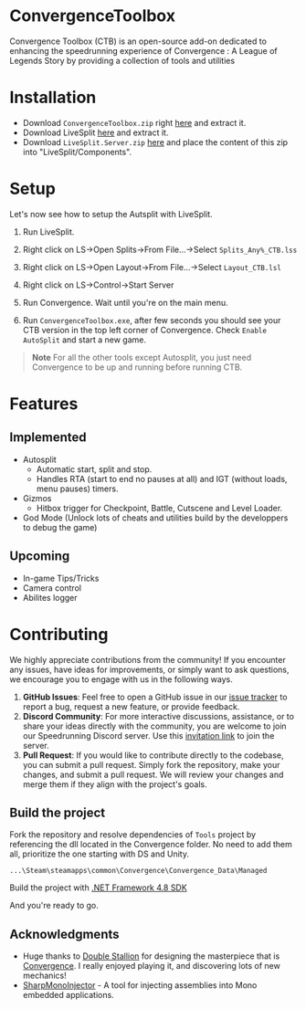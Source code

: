 # ConvergenceToolbox
Convergence Toolbox (CTB) is an open-source add-on dedicated to enhancing the speedrunning experience of Convergence : A League of Legends Story by providing a collection of tools and utilities


# Installation

- Download `ConvergenceToolbox.zip` right [here](https://github.com/SkyMound/ConvergenceToolbox/releases) and extract it.
- Download LiveSplit [here](https://livesplit.org/downloads/) and extract it.
- Download `LiveSplit.Server.zip` [here](https://github.com/LiveSplit/LiveSplit.Server/releases) and place the content of this zip into "LiveSplit/Components".


# Setup

Let's now see how to setup the Autsplit with LiveSplit.

1. Run LiveSplit.  

2. Right click on LS&rarr;Open Splits&rarr;From File...&rarr;Select `Splits_Any%_CTB.lss`

3. Right click on LS&rarr;Open Layout&rarr;From File...&rarr;Select `Layout_CTB.lsl`

4. Right click on LS&rarr;Control&rarr;Start Server

5. Run Convergence. Wait until you're on the main menu.

6. Run `ConvergenceToolbox.exe`, after few seconds you should see your CTB version in the top left corner of Convergence. Check `Enable AutoSplit` and start a new game.

>**Note**
>For all the other tools except Autosplit, you just need Convergence to be up and running before running CTB.

# Features

## Implemented
- Autosplit
    - Automatic start, split and stop.
    - Handles RTA (start to end no pauses at all) and IGT (without loads, menu pauses) timers.
- Gizmos 
    - Hitbox trigger for Checkpoint, Battle, Cutscene and Level Loader.
- God Mode (Unlock lots of cheats and utilities build by the developpers to debug the game)

## Upcoming
- In-game Tips/Tricks
- Camera control
- Abilites logger

# Contributing

We highly appreciate contributions from the community! If you encounter any issues, have ideas for improvements, or simply want to ask questions, we encourage you to engage with us in the following ways.
1. **GitHub Issues**: Feel free to open a GitHub issue in our [issue tracker](https://github.com/SkyMound/ConvergenceToolbox/issues) to report a bug, request a new feature, or provide feedback. 
2. **Discord Community**: For more interactive discussions, assistance, or to share your ideas directly with the community, you are welcome to join our Speedrunning Discord server. Use this [invitation link](https://discord.gg/FXame4kQ7h) to join the server.
3. **Pull Request**: If you would like to contribute directly to the codebase, you can submit a pull request. Simply fork the repository, make your changes, and submit a pull request. We will review your changes and merge them if they align with the project's goals.

## Build the project

Fork the repository and resolve dependencies of `Tools` project by referencing the dll located in the Convergence folder. No need to add them all, prioritize the one starting with DS and Unity.

```
...\Steam\steamapps\common\Convergence\Convergence_Data\Managed
```

Build the project with [.NET Framework 4.8 SDK](https://dotnet.microsoft.com/en-us/download/dotnet-framework/net48)

And you're ready to go.

## Acknowledgments

- Huge thanks to [Double Stallion](https://dblstallion.com/) for designing the masterpiece that is [Convergence](https://convrgencegame.com/). I really enjoyed playing it, and discovering lots of new mechanics! 
- [SharpMonoInjector](https://github.com/warbler/SharpMonoInjector) - A tool for injecting assemblies into Mono embedded applications.